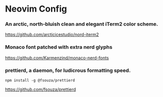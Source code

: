 # Neovim Config

### An arctic, north-bluish clean and elegant iTerm2 color scheme.

https://github.com/arcticicestudio/nord-iterm2

### Monaco font patched with extra nerd glyphs

https://github.com/Karmenzind/monaco-nerd-fonts

### prettierd, a daemon, for ludicrous formatting speed.

```
npm install -g @fsouza/prettierd
```

https://github.com/fsouza/prettierd
